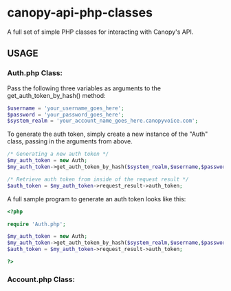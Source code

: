 canopy-api-php-classes
======================

A full set of simple PHP classes for interacting with Canopy's API. 

## USAGE

### Auth.php Class:

Pass the following three variables as arguments to the get_auth_token_by_hash() method: 

```php
$username = 'your_username_goes_here';
$password = 'your_password_goes_here';
$system_realm = 'your_account_name_goes_here.canopyvoice.com';
```

To generate the auth token, simply create a new instance of the "Auth" class, passing in the arguments from above.

```php
/* Generating a new auth token */
$my_auth_token = new Auth;
$my_auth_token->get_auth_token_by_hash($system_realm,$username,$password);

/* Retrieve auth token from inside of the request result */
$auth_token = $my_auth_token->request_result->auth_token;
```

A full sample program to generate an auth token looks like this:

```php
<?php

require 'Auth.php';

$my_auth_token = new Auth;
$my_auth_token->get_auth_token_by_hash($system_realm,$username,$password);
$auth_token = $my_auth_token->request_result->auth_token;

?>
```

### Account.php Class: